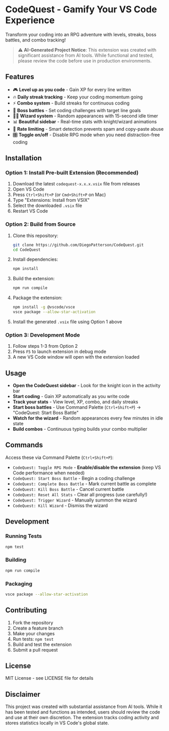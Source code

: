 # CodeQuest - Gamify Your VS Code Experience

Transform your coding into an RPG adventure with levels, streaks, boss battles, and combo tracking!

> ⚠️ **AI-Generated Project Notice**: This extension was created with significant assistance from AI tools. While functional and tested, please review the code before use in production environments.

## Features
- 🎮 **Level up as you code** - Gain XP for every line written
- 🔥 **Daily streak tracking** - Keep your coding momentum going
- ⚡ **Combo system** - Build streaks for continuous coding
- 🐉 **Boss battles** - Set coding challenges with target line goals
- 🧙‍♂️ **Wizard system** - Random appearances with 15-second idle timer
- 📊 **Beautiful sidebar** - Real-time stats with knight/wizard animations
- 🎯 **Rate limiting** - Smart detection prevents spam and copy-paste abuse
- 🎛️ **Toggle on/off** - Disable RPG mode when you need distraction-free coding

## Installation

### Option 1: Install Pre-built Extension (Recommended)
1. Download the latest `codequest-x.x.x.vsix` file from releases
2. Open VS Code
3. Press `Ctrl+Shift+P` (or `Cmd+Shift+P` on Mac)
4. Type "Extensions: Install from VSIX"
5. Select the downloaded `.vsix` file
6. Restart VS Code

### Option 2: Build from Source
1. Clone this repository:
   ```bash
   git clone https://github.com/DiegoPatterson/CodeQuest.git
   cd CodeQuest
   ```
2. Install dependencies:
   ```bash
   npm install
   ```
3. Build the extension:
   ```bash
   npm run compile
   ```
4. Package the extension:
   ```bash
   npm install -g @vscode/vsce
   vsce package --allow-star-activation
   ```
5. Install the generated `.vsix` file using Option 1 above

### Option 3: Development Mode
1. Follow steps 1-3 from Option 2
2. Press `F5` to launch extension in debug mode
3. A new VS Code window will open with the extension loaded

## Usage
- **Open the CodeQuest sidebar** - Look for the knight icon in the activity bar
- **Start coding** - Gain XP automatically as you write code
- **Track your stats** - View level, XP, combo, and daily streaks
- **Start boss battles** - Use Command Palette (`Ctrl+Shift+P`) → "CodeQuest: Start Boss Battle"
- **Watch for the wizard** - Random appearances every few minutes in idle state
- **Build combos** - Continuous typing builds your combo multiplier

## Commands
Access these via Command Palette (`Ctrl+Shift+P`):
- `CodeQuest: Toggle RPG Mode` - **Enable/disable the extension** (keep VS Code performance when needed)
- `CodeQuest: Start Boss Battle` - Begin a coding challenge
- `CodeQuest: Complete Boss Battle` - Mark current battle as complete
- `CodeQuest: Kill Boss Battle` - Cancel current battle
- `CodeQuest: Reset All Stats` - Clear all progress (use carefully!)
- `CodeQuest: Trigger Wizard` - Manually summon the wizard
- `CodeQuest: Kill Wizard` - Dismiss the wizard

## Development

### Running Tests
```bash
npm test
```

### Building
```bash
npm run compile
```

### Packaging
```bash
vsce package --allow-star-activation
```

## Contributing
1. Fork the repository
2. Create a feature branch
3. Make your changes
4. Run tests: `npm test`
5. Build and test the extension
6. Submit a pull request

## License
MIT License - see LICENSE file for details

## Disclaimer
This project was created with substantial assistance from AI tools. While it has been tested and functions as intended, users should review the code and use at their own discretion. The extension tracks coding activity and stores statistics locally in VS Code's global state.